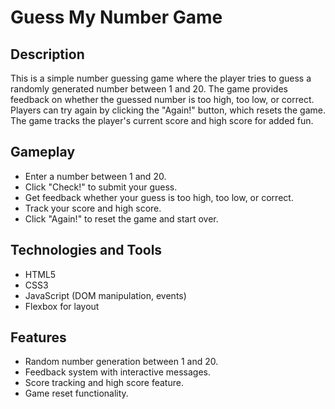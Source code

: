 # Guess My Number Game

## Description

This is a simple number guessing game where the player tries to guess a randomly generated number between 1 and 20. The game provides feedback on whether the guessed number is too high, too low, or correct. Players can try again by clicking the "Again!" button, which resets the game. The game tracks the player's current score and high score for added fun.

## Gameplay

- Enter a number between 1 and 20.
- Click "Check!" to submit your guess.
- Get feedback whether your guess is too high, too low, or correct.
- Track your score and high score.
- Click "Again!" to reset the game and start over.

## Technologies and Tools

- HTML5
- CSS3
- JavaScript (DOM manipulation, events)
- Flexbox for layout

## Features

- Random number generation between 1 and 20.
- Feedback system with interactive messages.
- Score tracking and high score feature.
- Game reset functionality.

